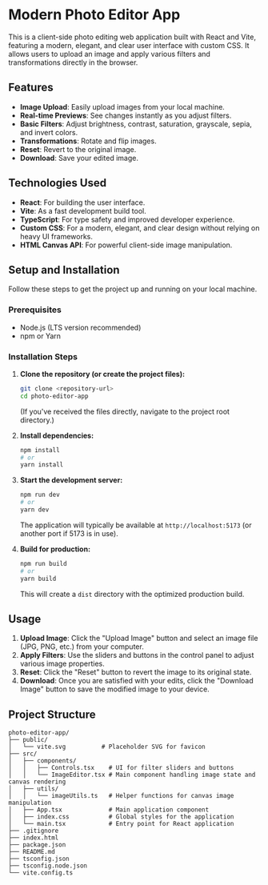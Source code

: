 # Modern Photo Editor App

This is a client-side photo editing web application built with React and Vite, featuring a modern, elegant, and clear user interface with custom CSS. It allows users to upload an image and apply various filters and transformations directly in the browser.

## Features

*   **Image Upload**: Easily upload images from your local machine.
*   **Real-time Previews**: See changes instantly as you adjust filters.
*   **Basic Filters**: Adjust brightness, contrast, saturation, grayscale, sepia, and invert colors.
*   **Transformations**: Rotate and flip images.
*   **Reset**: Revert to the original image.
*   **Download**: Save your edited image.

## Technologies Used

*   **React**: For building the user interface.
*   **Vite**: As a fast development build tool.
*   **TypeScript**: For type safety and improved developer experience.
*   **Custom CSS**: For a modern, elegant, and clear design without relying on heavy UI frameworks.
*   **HTML Canvas API**: For powerful client-side image manipulation.

## Setup and Installation

Follow these steps to get the project up and running on your local machine.

### Prerequisites

*   Node.js (LTS version recommended)
*   npm or Yarn

### Installation Steps

1.  **Clone the repository (or create the project files):**

    ```bash
    git clone <repository-url>
    cd photo-editor-app
    ```
    (If you've received the files directly, navigate to the project root directory.)

2.  **Install dependencies:**

    ```bash
    npm install
    # or
    yarn install
    ```

3.  **Start the development server:**

    ```bash
    npm run dev
    # or
    yarn dev
    ```

    The application will typically be available at `http://localhost:5173` (or another port if 5173 is in use).

4.  **Build for production:**

    ```bash
    npm run build
    # or
    yarn build
    ```

    This will create a `dist` directory with the optimized production build.

## Usage

1.  **Upload Image**: Click the "Upload Image" button and select an image file (JPG, PNG, etc.) from your computer.
2.  **Apply Filters**: Use the sliders and buttons in the control panel to adjust various image properties.
3.  **Reset**: Click the "Reset" button to revert the image to its original state.
4.  **Download**: Once you are satisfied with your edits, click the "Download Image" button to save the modified image to your device.

## Project Structure

```
photo-editor-app/
├── public/
│   └── vite.svg          # Placeholder SVG for favicon
├── src/
│   ├── components/
│   │   ├── Controls.tsx    # UI for filter sliders and buttons
│   │   └── ImageEditor.tsx # Main component handling image state and canvas rendering
│   ├── utils/
│   │   └── imageUtils.ts   # Helper functions for canvas image manipulation
│   ├── App.tsx             # Main application component
│   ├── index.css           # Global styles for the application
│   └── main.tsx            # Entry point for React application
├── .gitignore
├── index.html
├── package.json
├── README.md
├── tsconfig.json
├── tsconfig.node.json
└── vite.config.ts
```
